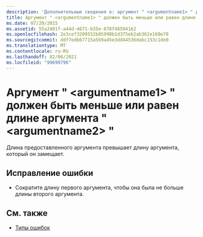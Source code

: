 ```yaml
---
description: 'Дополнительные сведения о: аргумент " <argumentname1> " должен быть меньше или равен длине аргумента "<argumentname2>'
title: Аргумент " <argumentname1> " должен быть меньше или равен длине аргумента " <argumentname2> "
ms.date: 07/20/2015
ms.assetid: 55a2401f-a44d-4671-b35e-878f48594162
ms.openlocfilehash: 2e3cef3209552b85990b1d375eb2ab362e160e78
ms.sourcegitcommit: ddf7edb67715a5b9a45e3dd44536dabc153c1de0
ms.translationtype: MT
ms.contentlocale: ru-RU
ms.lasthandoff: 02/06/2021
ms.locfileid: "99699796"
---
```

# <a name="argument-argumentname1-must-be-less-than-or-equal-the-length-of-argument-argumentname2"></a>Аргумент " \<argumentname1> " должен быть меньше или равен длине аргумента " \<argumentname2> "

Длина предоставленного аргумента превышает длину аргумента, который он замещает.  
  
## <a name="to-correct-this-error"></a>Исправление ошибки  
  
- Сократите длину первого аргумента, чтобы она была не больше длины второго аргумента.  
  
## <a name="see-also"></a>См. также

- [Типы ошибок](../programming-guide/language-features/error-types.md)
